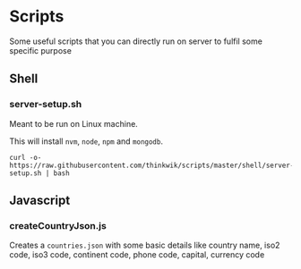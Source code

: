 # Scripts

Some useful scripts that you can directly run on server to fulfil some specific purpose

## Shell

### server-setup.sh

Meant to be run on Linux machine. 

This will install `nvm`, `node`, `npm` and `mongodb`.

```
curl -o- https://raw.githubusercontent.com/thinkwik/scripts/master/shell/server-setup.sh | bash
```

## Javascript

### createCountryJson.js

Creates a `countries.json` with some basic details like country name, iso2 code, iso3 code, continent code, phone code, capital, currency code
